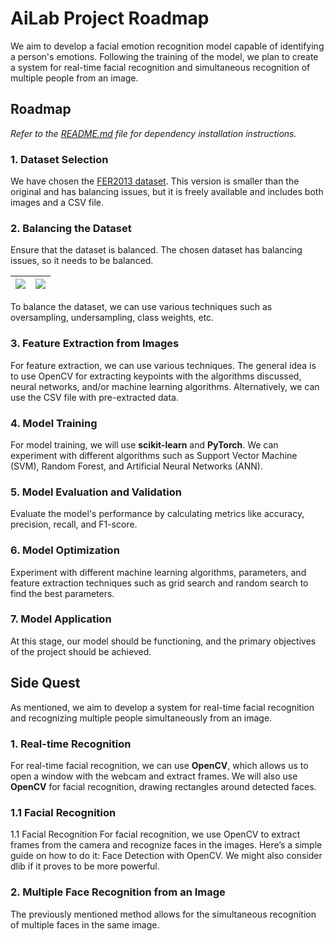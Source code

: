 # AiLab Project Roadmap

We aim to develop a facial emotion recognition model capable of identifying a person's emotions. Following the training of the model, we plan to create a system for real-time facial recognition and simultaneous recognition of multiple people from an image.

## Roadmap

_Refer to the [README.md](README.md) file for dependency installation instructions._

### 1. Dataset Selection
We have chosen the [FER2013 dataset](https://www.kaggle.com/datasets/msambare/fer2013). This version is smaller than the original and has balancing issues, but it is freely available and includes both images and a CSV file.

### 2. Balancing the Dataset

Ensure that the dataset is balanced. The chosen dataset has balancing issues, so it needs to be balanced.

| ![](https://i.ibb.co/ThjTVhC/dataset-graph.png) | ![](https://i.ibb.co/CPTDPhd/chart.png) |
|------------------------------------------------|-----------------------------------------|

To balance the dataset, we can use various techniques such as  oversampling, undersampling, class weights, etc.

### 3. Feature Extraction from Images

For feature extraction, we can use various techniques. The general idea is to use OpenCV for extracting keypoints with the algorithms discussed, neural networks, and/or machine learning algorithms. Alternatively, we can use the CSV file with pre-extracted data.

### 4. Model Training

For model training, we will use **scikit-learn** and **PyTorch**. We can experiment with different algorithms such as Support Vector Machine (SVM), Random Forest, and Artificial Neural Networks (ANN).

### 5. Model Evaluation and Validation

Evaluate the model's performance by calculating metrics like accuracy, precision, recall, and F1-score.

### 6. Model Optimization

Experiment with different machine learning algorithms, parameters, and feature extraction techniques such as grid search and random search to find the best parameters.

### 7. Model Application

At this stage, our model should be functioning, and the primary objectives of the project should be achieved.

## Side Quest

As mentioned, we aim to develop a system for real-time facial recognition and recognizing multiple people simultaneously from an image.

### 1. Real-time Recognition

For real-time facial recognition, we can use **OpenCV**, which allows us to open a window with the webcam and extract frames. We will also use **OpenCV** for facial recognition, drawing rectangles around detected faces.

### 1.1 Facial Recognition

1.1 Facial Recognition
For facial recognition, we use OpenCV to extract frames from the camera and recognize faces in the images. Here’s a simple guide on how to do it: Face Detection with OpenCV. We might also consider dlib if it proves to be more powerful. 

### 2. Multiple Face Recognition from an Image

The previously mentioned method allows for the simultaneous recognition of multiple faces in the same image.
